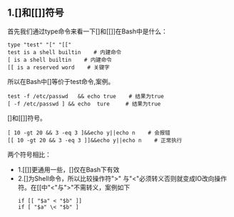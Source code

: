## 1.\[\]和\[\[\]\]符号

首先我们通过type命令来看一下\[\]和\[\[\]\]在Bash中是什么：

```
type "test" "[" "[["
test is a shell builtin    # 内建命令
[ is a shell builtin    # 内建命令
[[ is a reserved word    # 关键字
```

所以在Bash中\[\]等价于test命令,案例。

```
test -f /etc/passwd   && echo true    # 结果为true
[ -f /etc/passwd ] && echo  ture     # 结果为true
```

\[\]和\[\[\]\]符号。

```
[ 10 -gt 20 && 3 -eq 3 ]&&echo y||echo n    # 会报错
[[ 10 -gt 20 && 3 -eq 3 ]]&&echo y||echo n    # 正常执行
```

两个符号相比：

* 1.\[\[\]\]更通用一些，\[\]仅在Bash下有效
* 2.\[\]为Shell命令，所以比较操作符"&gt;" 与"&lt;"必须转义否则就变成IO改向操作符。在\[\[中"&lt;"与"&gt;"不需转义，案例如下
  ```
  if [[ "$a" < "$b" ]]
  if [ "$a" \< "$b" ]
  ```



